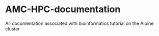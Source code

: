 # AMC-HPC-documentation
All documentation associated with bioinformatics tutorial on the Alpine cluster 
